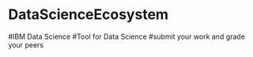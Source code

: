# DataScienceEcosystem

#IBM Data Science
#Tool for Data Science
#submit your work and grade your peers
